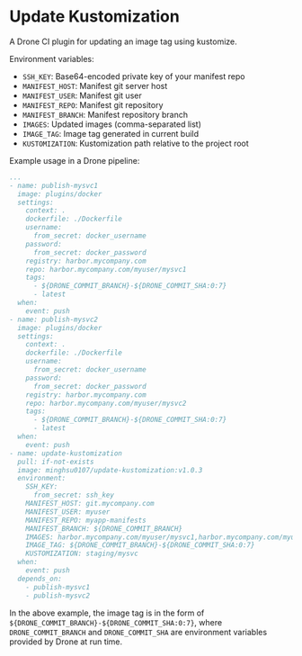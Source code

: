 # Update Kustomization
A Drone CI plugin for updating an image tag using kustomize.

Environment variables:
- `SSH_KEY`: Base64-encoded private key of your manifest repo
- `MANIFEST_HOST`: Manifest git server host
- `MANIFEST_USER`: Manifest git user
- `MANIFEST_REPO`: Manifest git repository
- `MANIFEST_BRANCH`: Manifest repository branch
- `IMAGES`: Updated images (comma-separated list)
- `IMAGE_TAG`: Image tag generated in current build
- `KUSTOMIZATION`: Kustomization path relative to the project root

Example usage in a Drone pipeline:
```yaml
...
- name: publish-mysvc1
  image: plugins/docker
  settings:
    context: .
    dockerfile: ./Dockerfile
    username:
      from_secret: docker_username
    password:
      from_secret: docker_password
    registry: harbor.mycompany.com
    repo: harbor.mycompany.com/myuser/mysvc1
    tags:
      - ${DRONE_COMMIT_BRANCH}-${DRONE_COMMIT_SHA:0:7}
      - latest
  when:
    event: push
- name: publish-mysvc2
  image: plugins/docker
  settings:
    context: .
    dockerfile: ./Dockerfile
    username:
      from_secret: docker_username
    password:
      from_secret: docker_password
    registry: harbor.mycompany.com
    repo: harbor.mycompany.com/myuser/mysvc2
    tags:
      - ${DRONE_COMMIT_BRANCH}-${DRONE_COMMIT_SHA:0:7}
      - latest
  when:
    event: push
- name: update-kustomization
  pull: if-not-exists
  image: minghsu0107/update-kustomization:v1.0.3
  environment:
    SSH_KEY:
      from_secret: ssh_key
    MANIFEST_HOST: git.mycompany.com
    MANIFEST_USER: myuser
    MANIFEST_REPO: myapp-manifests
    MANIFEST_BRANCH: ${DRONE_COMMIT_BRANCH}
    IMAGES: harbor.mycompany.com/myuser/mysvc1,harbor.mycompany.com/myuser/mysvc2
    IMAGE_TAG: ${DRONE_COMMIT_BRANCH}-${DRONE_COMMIT_SHA:0:7}
    KUSTOMIZATION: staging/mysvc
  when:
    event: push
  depends_on:
    - publish-mysvc1
    - publish-mysvc2
```
In the above example, the image tag is in the form of `${DRONE_COMMIT_BRANCH}-${DRONE_COMMIT_SHA:0:7}`, where `DRONE_COMMIT_BRANCH` and `DRONE_COMMIT_SHA` are environment variables provided by Drone at run time. 
